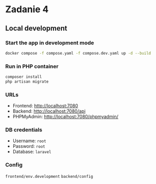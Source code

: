 # Zadanie 4

## Local development

### Start the app in development mode
```bash
docker compose -f compose.yaml -f compose.dev.yaml up -d --build
```

### Run in PHP container
```bash
composer install
php artisan migrate
```

### URLs
- Frontend: [http://localhost:7080](http://localhost:7080)
- Backend: [http://localhost:7080/api](http://localhost:7080/api)
- PHPMyAdmin: [http://localhost:7080/phpmyadmin/](http://localhost:7080/phpmyadmin/)

### DB credentials
- Username: `root`
- Password: `root`
- Database: `laravel`

### Config
`frontend/env.development`
`backend/config`